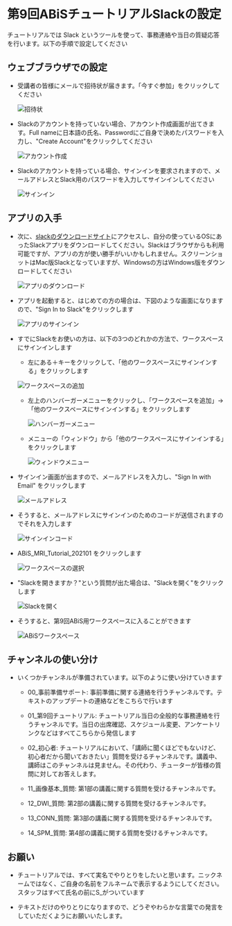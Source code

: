 # 第9回ABiSチュートリアルSlackの設定

チュートリアルでは Slack というツールを使って、事務連絡や当日の質疑応答を行います。以下の手順で設定してください

## ウェブブラウザでの設定

- 受講者の皆様にメールで招待状が届きます。「今すぐ参加」をクリックしてください

	![招待状](img/slack01.png)

- Slackのアカウントを持っていない場合、アカウント作成画面が出てきます。Full nameに日本語の氏名、Passwordにご自身で決めたパスワードを入力し、"Create Account"をクリックしてください

	![アカウント作成](img/slack02.png)

- Slackのアカウントを持っている場合、サインインを要求されますので、メールアドレスとSlack用のパスワードを入力してサインインしてください

	![サインイン](img/slack03.png)

## アプリの入手

- 次に、[slackのダウンロードサイト](https://slack.com/downloads)にアクセスし、自分の使っているOSにあったSlackアプリをダウンロードしてください。Slackはブラウザからも利用可能ですが、アプリの方が使い勝手がいいかもしれません。スクリーンショットはMac版Slackとなっていますが、Windowsの方はWindows版をダウンロードしてください

	![アプリのダウンロード](img/slack05.png)

- アプリを起動すると、はじめての方の場合は、下図のような画面になりますので、"Sign In to Slack"をクリックします

	![アプリのサインイン](img/slack06.png)

- すでにSlackをお使いの方は、以下の3つのどれかの方法で、ワークスペースにサインインします

    - 左にある＋キーをクリックして、「他のワークスペースにサインインする」をクリックします

	![ワークスペースの追加](img/slack12.png)

    - 左上のハンバーガーメニューをクリックし、「ワークスペースを追加」-> 「他のワークスペースにサインインする」をクリックします

        ![ハンバーガーメニュー](img/slack21.png)

    - メニューの「ウィンドウ」から「他のワークスペースにサインインする」をクリックします

        ![ウィンドウメニュー](img/slack22.png)

- サインイン画面が出ますので、メールアドレスを入力し、"Sign In with Email" をクリックします

	![メールアドレス](img/slack07.png)

- そうすると、メールアドレスにサインインのためのコードが送信されますのでそれを入力します

	![サインインコード](img/slack08.png)

- ABiS_MRI_Tutorial_202101 をクリックします

	![ワークスペースの選択](img/slack09.png)

- "Slackを開きますか？"という質問が出た場合は、"Slackを開く"をクリックします

	![Slackを開く](img/slack10.png)

- そうすると、第9回ABiS用ワークスペースに入ることができます

	![ABiSワークスペース](img/slack11.png)

## チャンネルの使い分け

- いくつかチャンネルが準備されています。以下のように使い分けていきます

	- 00_事前準備サポート: 事前準備に関する連絡を行うチャンネルです。テキストのアップデートの連絡などをこちらで行います

	- 01_第9回チュートリアル: チュートリアル当日の全般的な事務連絡を行うチャンネルです。当日の出席確認、スケジュール変更、アンケートリンクなどはすべてこちらから発信します

	- 02_初心者: チュートリアルにおいて、「講師に聞くほどでもないけど、初心者だから聞いておきたい」質問を受けるチャンネルです。講義中、講師はこのチャンネルは見ません。その代わり、チューターが皆様の質問に対してお答えします。

	- 11_画像基本_質問: 第1部の講義に関する質問を受けるチャンネルです。

	- 12_DWI_質問: 第2部の講義に関する質問を受けるチャンネルです。

	- 13_CONN_質問: 第3部の講義に関する質問を受けるチャンネルです。

	- 14_SPM_質問: 第4部の講義に関する質問を受けるチャンネルです。

## お願い

- チュートリアルでは、すべて実名でやりとりをしたいと思います。ニックネームではなく、ご自身の名前をフルネームで表示するようにしてください。スタッフはすべて氏名の前にS_がついています

- テキストだけのやりとりになりますので、どうぞやわらかな言葉での発言をしていただくようにお願いいたします。

